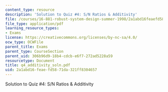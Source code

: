 ```yaml
---
content_type: resource
description: 'Solution to Quiz #4: S/N Ratios & Additivity'
file: /courses/16-881-robust-system-design-summer-1998/2a1abd16feaefd5871da321ff8304657_q4_additivity_soln.pdf
file_type: application/pdf
learning_resource_types:
- Exams
license: https://creativecommons.org/licenses/by-nc-sa/4.0/
ocw_type: OCWFile
parent_title: Exams
parent_type: CourseSection
parent_uid: 306b96d9-18b4-cdcb-e6f7-272ad5228a59
resourcetype: Document
title: q4_additivity_soln.pdf
uid: 2a1abd16-feae-fd58-71da-321ff8304657
---
```

Solution to Quiz #4: S/N Ratios & Additivity